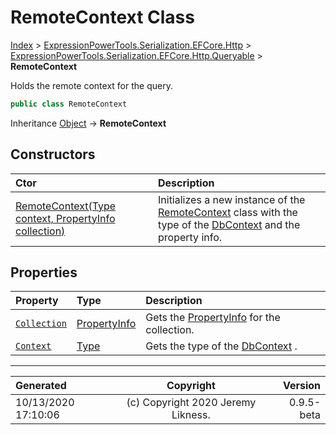 ﻿# RemoteContext Class

[Index](../index.md) > [ExpressionPowerTools.Serialization.EFCore.Http](ExpressionPowerTools.Serialization.EFCore.Http.a.md) > [ExpressionPowerTools.Serialization.EFCore.Http.Queryable](ExpressionPowerTools.Serialization.EFCore.Http.Queryable.n.md) > **RemoteContext**

Holds the remote context for the query.

```csharp
public class RemoteContext
```

Inheritance [Object](https://docs.microsoft.com/dotnet/api/system.object) → **RemoteContext**

## Constructors

| Ctor | Description |
| :-- | :-- |
| [RemoteContext(Type context, PropertyInfo collection)](ExpressionPowerTools.Serialization.EFCore.Http.Queryable.RemoteContext.ctor.md#remotecontexttype-context-propertyinfo-collection) | Initializes a new instance of the [RemoteContext](ExpressionPowerTools.Serialization.EFCore.Http.Queryable.RemoteContext.cs.md) class with the            type of the [DbContext](https://docs.microsoft.com/dotnet/api/microsoft.entityframeworkcore.dbcontext) and the property info. |
## Properties

| Property | Type | Description |
| :-- | :-- | :-- |
| [`Collection`](ExpressionPowerTools.Serialization.EFCore.Http.Queryable.RemoteContext.Collection.prop.md) | [PropertyInfo](https://docs.microsoft.com/dotnet/api/system.reflection.propertyinfo) | Gets the [PropertyInfo](https://docs.microsoft.com/dotnet/api/system.reflection.propertyinfo) for the collection. |
| [`Context`](ExpressionPowerTools.Serialization.EFCore.Http.Queryable.RemoteContext.Context.prop.md) | [Type](https://docs.microsoft.com/dotnet/api/system.type) | Gets the type of the [DbContext](https://docs.microsoft.com/dotnet/api/microsoft.entityframeworkcore.dbcontext) . |


---

| Generated | Copyright | Version |
| :-- | :-: | --: |
| 10/13/2020 17:10:06 | (c) Copyright 2020 Jeremy Likness. | 0.9.5-beta |
